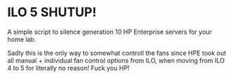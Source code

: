 # ILO 5 SHUTUP!

A simple script to silence generation 10 HP Enterprise servers for your home lab.

Sadly this is the only way to somewhat controll the fans since HPE took out all manual + individual fan control options from ILO, when moving from ILO 4 to 5 for literally no reason! Fuck you HP!
